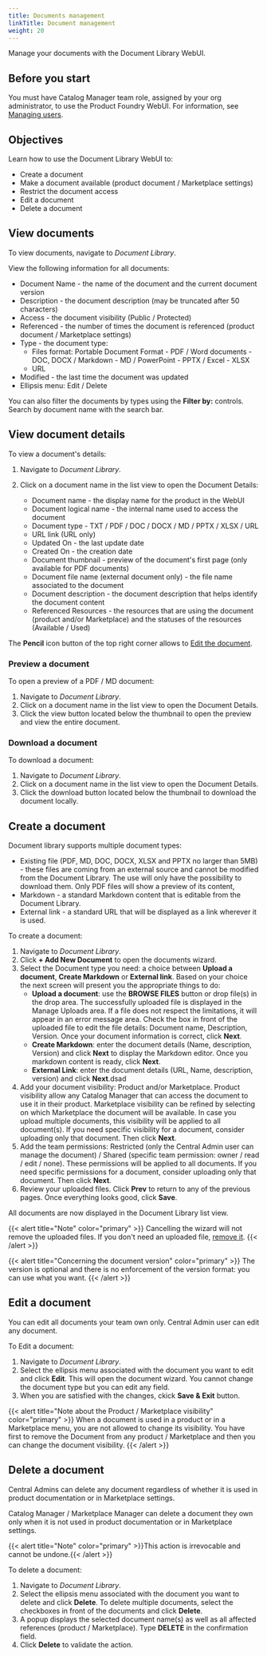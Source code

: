 ```yaml
---
title: Documents management
linkTitle: Document management
weight: 20
---
```


Manage your documents with the Document Library WebUI.

## Before you start

You must have Catalog Manager team role, assigned by your org administrator, to use the Product Foundry WebUI. For information, see [Managing users](https://docs.axway.com/bundle/platform-management/page/docs/management_guide/organizations/managing_organizations/index.html#managing-users).

## Objectives

Learn how to use the Document Library WebUI to:

* Create a document
* Make a document available (product document / Marketplace settings)
* Restrict the document access
* Edit a document
* Delete a document

## View documents

To view documents, navigate to *Document Library*.

View the following information for all documents:

* Document Name - the name of the document and the current document version
* Description - the document description (may be truncated after 50 characters)
* Access - the document visibility (Public / Protected)
* Referenced - the number of times the document is referenced (product document / Marketplace settings)
* Type - the document type:
    * Files format: Portable Document Format - PDF / Word documents - DOC, DOCX / Markdown - MD / PowerPoint - PPTX / Excel - XLSX 
    * URL
* Modified - the last time the document was updated
* Ellipsis menu: Edit / Delete

You can also filter the documents by types using the **Filter by:** controls. Search by document name with the search bar.

## View document details

To view a document's details:

1. Navigate to *Document Library*.
2. Click on a document name in the list view to open the Document Details:

    * Document name - the display name for the product in the WebUI
    * Document logical name - the internal name used to access the document
    * Document type - TXT / PDF / DOC / DOCX / MD / PPTX / XLSX / URL
    * URL link (URL only)
    * Updated On - the last update date
    * Created On - the creation date
    * Document thumbnail - preview of the document's first page (only available for PDF documents)
    * Document file name (external document only) - the file name associated to the document
    * Document description - the document description that helps identify the document content
    * Referenced Resources - the resources that are using the document (product and/or Marketplace) and the statuses of the resources (Available / Used)

The **Pencil** icon button of the top right corner allows to [Edit the document](#edit-a-document).

### Preview a document

To open a preview of a PDF / MD document:

1. Navigate to *Document Library*.
2. Click on a document name in the list view to open the Document Details.
3. Click the view button located below the thumbnail to open the preview and view the entire document.

### Download a document

To download a document:

1. Navigate to *Document Library*.
2. Click on a document name in the list view to open the Document Details.
3. Click the download button located below the thumbnail to download the document locally.

## Create a document

Document library supports multiple document types:

* Existing file (PDF, MD, DOC, DOCX, XLSX and PPTX no larger than 5MB) - these files are coming from an external source and cannot be modified from the Document Library. The use will only have the possibility to download them. Only PDF files will show a preview of its content,
* Markdown - a standard Markdown content that is editable from the Document Library.
* External link - a standard URL that will be displayed as a link wherever it is used.

To create a document:

1. Navigate to *Document Library*.
2. Click **+ Add New Document** to open the documents wizard.
3. Select the Document type you need: a choice between **Upload a document**, **Create Markdown** or **External link**. Based on your choice the next screen will present you the appropriate things to do:
   * **Upload a document**: use the **BROWSE FILES** button or drop file(s) in the drop area. The successfully uploaded file is displayed in the Manage Uploads area. If a file does not respect the limitations, it will appear in an error message area. Check the box in front of the uploaded file to edit the file details: Document name, Description, Version. Once your document information is correct, click **Next**.
   * **Create Markdown**: enter the document details (Name, description, Version) and click **Next** to display the Markdown editor. Once you markdown content is ready, click **Next**.
   * **External Link**: enter the document details (URL, Name, description, version) and click **Next**.dsad
4. Add your document visibility: Product and/or Marketplace. Product visibility allow any Catalog Manager that can access the document to use it in their product. Marketplace visibility can be refined by selecting on which Marketplace the document will be available. In case you upload multiple documents, this visibility will be applied to all document(s). If you need specific visibility for a document, consider uploading only that document. Then click **Next**.
5. Add the team permissions: Restricted (only the Central Admin user can manage the document) / Shared (specific team permission: owner / read / edit / none). These permissions will be applied to all documents. If you need specific permissions for a document, consider uploading only that document. Then click **Next**.
6. Review your uploaded files. Click **Prev** to return to any of the previous pages. Once everything looks good, click **Save**.

All documents are now displayed in the Document Library list view.

{{< alert title="Note" color="primary" >}}
Cancelling the wizard will not remove the uploaded files. If you don't need an uploaded file, [remove it](#delete-a-document).
{{< /alert >}}

{{< alert title="Concerning the document version" color="primary" >}}
The version is optional and there is no enforcement of the version format: you can use what you want.
{{< /alert >}}

## Edit a document

You can edit all documents your team own only. Central Admin user can edit any document.

To Edit a document:

1. Navigate to *Document Library*.
2. Select the ellipsis menu associated with the document you want to edit and click **Edit**. This will open the document wizard. You cannot change the document type but you can edit any field.
3. When you are satisfied with the changes, ckick **Save & Exit** button.

{{< alert title="Note about the Product / Marketplace visibility" color="primary" >}}
When a document is used in a product or in a Marketplace menu, you are not allowed to change its visibility. You have first to remove the Document from any product / Marketplace and then you can change the document visibility.
{{< /alert >}}

## Delete a document

Central Admins can delete any document regardless of whether it is used in product documentation or in Marketplace settings.

Catalog Manager / Marketplace Manager can delete a document they own only when it is not used in product documentation or in Marketplace settings.

{{< alert title="Note" color="primary" >}}This action is irrevocable and cannot be undone.{{< /alert >}}

To delete a document:

1. Navigate to *Document Library*.
2. Select the ellipsis menu associated with the document you want to delete and click **Delete**. To delete multiple documents, select the checkboxes in front of the documents and click **Delete**.
3. A popup displays the selected document name(s) as well as all affected references (product / Marketplace). Type **DELETE** in the confirmation field.
4. Click **Delete** to validate the action.
